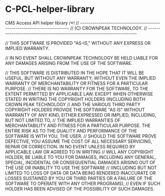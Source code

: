 # C-PCL-helper-library
CMS Access API helper library
/*!
// ------------------------------------------------------------------------
// (C) CROWNPEAK TECHNOLOGY.
// ------------------------------------------------------------------------

// THIS SOFTWARE IS PROVIDED "AS-IS," WITHOUT ANY EXPRESS OR IMPLIED WARRANTY. 

// IN NO EVENT SHALL CROWNPEAK TECHNOLOGY BE HELD LIABLE FOR ANY DAMAGES ARISING FROM THE USE OF THE SOFTWARE.

// THIS SOFTWARE IS DISTRIBUTED IN THE HOPE THAT IT WILL BE USEFUL, BUT WITHOUT ANY WARRANTY; WITHOUT EVEN THE IMPLIED WARRANTY OF MERCHANTABILITY OR FITNESS FOR A PARTICULAR PURPOSE. 
// THERE IS NO WARRANTY FOR THE SOFTWARE, TO THE EXTENT PERMITTED BY APPLICABLE LAW. EXCEPT WHEN OTHERWISE STATED IN WRITING THE COPYRIGHT HOLDERS (INCLUDING BOTH CROWN PEAK TECHNOLOGY 
// AND THE VARIOUS THIRD PARTY COPYRIGHT HOLDERS PROVIDE THE SOFTWARE "AS IS" WITHOUT WARRANTY OF ANY KIND, EITHER EXPRESSED OR IMPLIED, INCLUDING, BUT NOT LIMITED TO, 
// THE IMPLIED WARRANTIES OF MERCHANTABILITY AND FITNESS FOR A PARTICULAR PURPOSE. THE ENTIRE RISK AS TO THE QUALITY AND PERFORMANCE OF THE SOFTWARE IS WITH YOU, THE USER. 
// SHOULD THE SOFTWARE PROVE DEFECTIVE, YOU ASSUME THE COST OF ALL NECESSARY SERVICING, REPAIR OR CORRECTION. IN NO EVENT UNLESS REQUIRED BY APPLICABLE LAW OR AGREED TO IN WRITING 
// WILL ANY COPYRIGHT HOLDER, BE LIABLE TO YOU FOR DAMAGES, INCLUDING ANY GENERAL, SPECIAL, INCIDENTAL OR CONSEQUENTIAL DAMAGES ARISING OUT OF THE USE OR INABILITY TO USE THE SOFTWARE 
// (INCLUDING BUT NOT LIMITED TO LOSS OF DATA OR DATA BEING RENDERED INACCURATE OR LOSSES SUSTAINED BY YOU OR THIRD PARTIES OR A FAILURE OF THE SOFTWARE TO OPERATE WITH ANY OTHER PROGRAMS),
// EVEN IF SUCH HOLDER HAS BEEN ADVISED OF THE POSSIBILITY OF SUCH DAMAGES.
